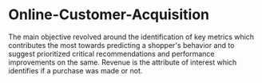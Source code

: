 # Online-Customer-Acquisition
The main objective revolved around the identification of key metrics which contributes the most towards predicting a shopper's behavior and to suggest prioritized critical recommendations and performance improvements on the same. Revenue is the attribute of interest which identifies if a purchase was made or not.
